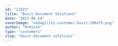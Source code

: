 ```yaml
---
id: "11823"
title: "Boxit Document Solutions"
date: "2017-04-24"
coverImage: "nkdagility-customer-boxit-200x75.png"
author: "MrHinsh"
type: "customers"
slug: "boxit-document-solutions"
---
```



